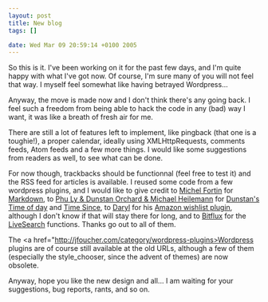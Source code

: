 ```yaml
--- 
layout: post
title: New blog
tags: []

date: Wed Mar 09 20:59:14 +0100 2005
---
```

So this is it. I've been working on it for the past few days, and I'm quite happy with what I've got now. Of course, I'm sure many of you will not feel that way. I myself feel somewhat like having betrayed Wordpress...

Anyway, the move is made now and I don't think there's any going back. I feel such a freedom from being able to hack the code in any (bad) way I want, it was like a breath of fresh air for me.

There are still a lot of features left to implement, like pingback (that one is a toughie!), a proper calendar, ideally using XMLHttpRequests, comments feeds, Atom feeds and a few more things. I would like some suggestions from readers as well, to see what can be done.

For now though, trackbacks should be functionnal (feel free to test it) and the RSS feed for articles is available. I reused some code from a few wordpress plugins, and I would like to give credit to <a href="http://www.michelf.com/">Michel Fortin</a> for <a href="http://www.michelf.com/projects/php-markdown/">Markdown</a>, to <a href="http://www.ifelse.co.uk"> Phu Ly & Dunstan Orchard & Michael Heilemann</a> for <a href="http://www.ifelse.co.uk/archives/2004/08/17/time-of-day-plugin-v1/"> Dunstan's Time of day</a> and <a href="http://binarybonsai.com/archives/2004/08/17/time-since-plugin/">Time Since</a>, to <a href="http://daryl.learnhouston.com">Daryl</a> for his <a href="http://daryl.learnhouston.com/index.php?p=55">Amazon wishlist plugin</a>, although I don't know if that will stay there for long, and to <a href="http://bitflux.ch">Bitflux</a> for the <a href="http://blog.bitflux.ch/wiki/LiveSearch">LiveSearch</a> functions. Thanks go out to all of them.

The <a href="http://jfoucher.com/category/wordpress-plugins>Wordpress plugins</a> are of course still available at the old URLs, although a few of them (especially the style_chooser, since the advent of themes) are now obsolete.

Anyway, hope you like the new design and all... I am waiting for your suggestions, bug reports, rants, and so on.
